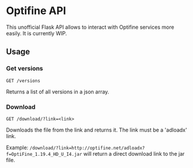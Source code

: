 # Optifine API
This unofficial Flask API allows to interact with Optifine services more easily. It is currently WIP.

## Usage

### Get versions
```
GET /versions
```
Returns a list of all versions in a json array.

### Download
```
GET /download/?link=<link>
```
Downloads the file from the link and returns it. The link must be a 'adloadx' link.

Example: `/download/?link=http://optifine.net/adloadx?f=OptiFine_1.19.4_HD_U_I4.jar` will return a direct download link to the jar file.
